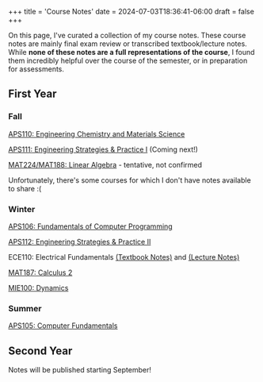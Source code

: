+++
title = 'Course Notes'
date = 2024-07-03T18:36:41-06:00
draft = false
+++

On this page, I've curated a collection of my course notes. These course notes are mainly final exam review or transcribed textbook/lecture notes. While **none of these notes are a full representations of the course**, I found them incredibly helpful over the course of the semester, or in preparation for assessments.

## First Year
### Fall
[APS110: Engineering Chemistry and Materials Science](/files/firstyear/aps110.pdf)

[APS111: Engineering Strategies & Practice I]() (Coming next!)

[MAT224/MAT188: Linear Algebra]() - tentative, not confirmed

Unfortunately, there's some courses for which I don't have notes available to share :(

### Winter
[APS106: Fundamentals of Computer Programming](/files/firstyear/aps106.pdf)

[APS112: Engineering Strategies & Practice II](/files/firstyear/aps112.pdf)

ECE110: Electrical Fundamentals [(Textbook Notes)](/files/firstyear/ece110tb.pdf) and [(Lecture Notes)]()

[MAT187: Calculus 2](/files/firstyear/mat187.pdf)

[MIE100: Dynamics](/files/firstyear/mie100.pdf)

### Summer
[APS105: Computer Fundamentals](/files/firstyear/aps105.pdf)

## Second Year
Notes will be published starting September!
